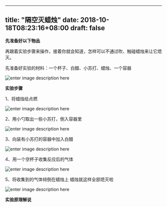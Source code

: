 
--- 
title: "隔空灭蜡烛" 
date: 2018-10-18T08:23:16+08:00 
draft: false 
--- 

**先准备好以下物品**  

再跟着实验步骤来操作，接着你就会知道，怎样可以不通过吹、触碰蜡烛来让它熄灭。

先准备好实验的材料：一个杯子、白醋、小苏打、蜡烛、一个容器

![enter image description here](http://cdn.buchadian.cn/app/images/1545760611540.webp)


**实验步骤**

1、将蜡烛给点燃

![enter image description here](http://cdn.buchadian.cn/app/images/1545760653220.webp)

2、用小勺取出一些小苏打，倒入容器里

![enter image description here](http://cdn.buchadian.cn/app/images/1545760682396.webp)

3、向装有小苏打的容器中加入白醋

![enter image description here](http://cdn.buchadian.cn/app/images/1545760717233.webp)

4、用一个空杯子收集反应后的气体

![enter image description here](http://cdn.buchadian.cn/app/images/1545760739097.webp)

5、将收集到的气体倾倒在蜡烛上 蜡烛就这样全部熄灭啦

![enter image description here](http://cdn.buchadian.cn/app/images/1545760763157.webp)



**实验原理解说**


<!--stackedit_data:
eyJoaXN0b3J5IjpbMTIyMTIwMzExXX0=
-->